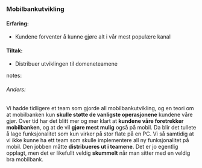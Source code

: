 ### Mobilbankutvikling

#### Erfaring:
- Kundene forventer å kunne gjøre alt i vår mest populære kanal

#### Tiltak:
- Distribuer utviklingen til domeneteamene


notes:
###### Anders:
Vi hadde tidligere et team som gjorde all mobilbankutvikling, og en teori om at mobilbanken kun **skulle støtte de vanligste operasjonene** kundene våre gjør. Over tid har det blitt mer og mer klart at **kundene våre foretrekker mobilbanken**, og at de vil **gjøre mest mulig** også på mobil. Da blir det tullete å lage funksjonalitet som kun virker på stor flate på en PC. Vi så samtidig at vi ikke kunne ha ett team som skulle implementere all ny funksjonalitet på mobil. Den jobben måtte **distribueres ut i teamene**. 
Det er jo egentlig opplagt, men det er likefullt veldig **skummelt** når man sitter med en veldig bra mobilbank. 
